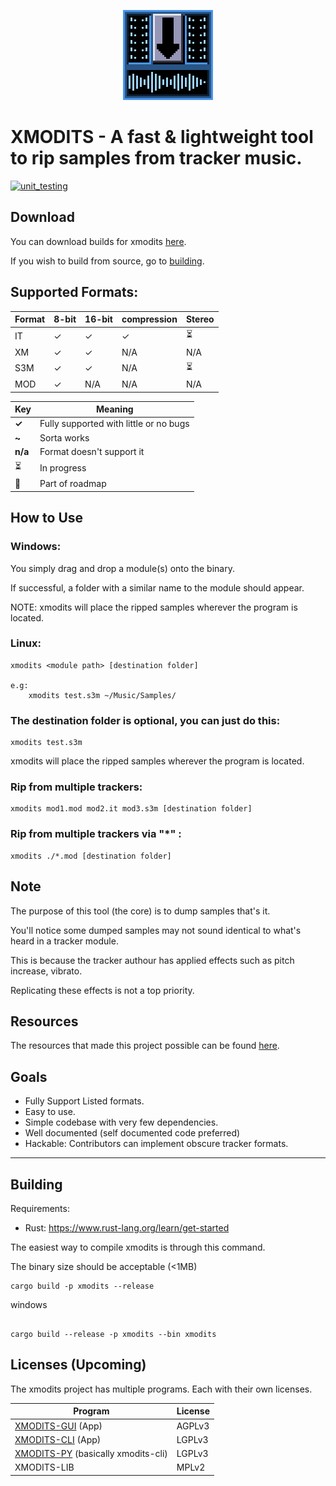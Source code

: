<p align="center">
    <img alt="XMODITS Logo" src="icon.png">
</p>

# XMODITS - A fast & lightweight tool to rip samples from tracker music.
[![unit_testing](https://github.com/B0ney/xmodits/actions/workflows/rust.yml/badge.svg?branch=main)](https://github.com/B0ney/xmodits/actions/workflows/rust.yml)


## Download
You can download builds for xmodits [here](https://github.com/B0ney/xmodits/releases).

If you wish to build from source, go to [building](#building).

## Supported Formats:

|Format| 8-bit| 16-bit| compression|Stereo|
| --- | --- | --- | --- | --- |
|IT| ✓|✓|✓|⏳|
| XM  | ✓| ✓| N/A| N/A|
| S3M | ✓| ✓| N/A| ⏳|
| MOD | ✓| N/A| N/A| N/A|

|Key| Meaning|
|---|---|
|**✓** | Fully supported with little or no bugs|
| **~** | Sorta works |
| **n/a** | Format doesn't support it|
| ⏳ | In progress|
| 🚧 | Part of roadmap |

## How to Use

### Windows: 
You simply drag and drop a module(s) onto the binary.

If successful, a folder with a similar name to the module should appear.

NOTE: xmodits will place the ripped samples wherever the program is located.

### Linux:

```
xmodits <module path> [destination folder]

e.g:
    xmodits test.s3m ~/Music/Samples/
```
### The destination folder is optional, you can just do this:
```
xmodits test.s3m
```

xmodits will place the ripped samples wherever the program is located.


### Rip from multiple trackers:
```
xmodits mod1.mod mod2.it mod3.s3m [destination folder]
```
### Rip from multiple trackers via "*" :
```
xmodits ./*.mod [destination folder]
```
<!-- ### Advanced Arguments
If you want to customize how ripped samples are named, the following arguments can be used:

|short| long| Description|
|--|--|--|
|-i |--index-only| Ripped samples will only be named with an index|
|-r |--index-raw| Preserve internal sample indexing|
|-p |--index-padding| Pad sample index with preceding 0s|
|-n |--no-folder| Do not create a new folder for ripped samples |
|-u |--upper| Name samples in UPPER CASE |
|-l |--lower| Name samples in lower case |
|-c| --with-comment |Include embedded text from tracker (if it exists) 🚧|
|-k |--parallel| Rip samples in parallel (Requires compiling with **``features="advanced"``**) | -->

## Note
The purpose of this tool (the core) is to dump samples that's it.

You'll notice some dumped samples may not sound identical to what's heard in a tracker module. 

This is because the tracker authour has applied effects such as pitch increase, vibrato.

Replicating these effects is not a top priority. 

## Resources
The resources that made this project possible can be found [here](./resources/).
## Goals
* Fully Support Listed formats.
* Easy to use.
* Simple codebase with very few dependencies. 
* Well documented (self documented code preferred)
* Hackable: Contributors can implement obscure tracker formats. 

---
## Building
Requirements: 
* Rust: https://www.rust-lang.org/learn/get-started

The easiest way to compile xmodits is through this command.

The binary size should be acceptable (<1MB)

```
cargo build -p xmodits --release
```

windows

```

cargo build --release -p xmodits --bin xmodits

```

## Licenses (Upcoming)
The xmodits project has multiple programs. Each with their own licenses.

|Program| License|
|--|--|
|[XMODITS-GUI](app/gui/) (App) | AGPLv3|
|[XMODITS-CLI](app/cli/) (App) | LGPLv3 |
|[XMODITS-PY](pylib/) (basically xmodits-cli)| LGPLv3 |
|XMODITS-LIB | MPLv2 |
